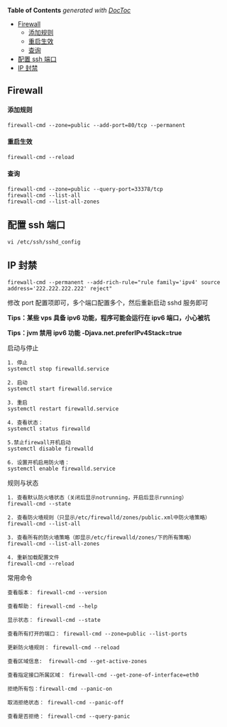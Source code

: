 <!-- START doctoc generated TOC please keep comment here to allow auto update -->
<!-- DON'T EDIT THIS SECTION, INSTEAD RE-RUN doctoc TO UPDATE -->
**Table of Contents**  *generated with [DocToc](https://github.com/thlorenz/doctoc)*

- [Firewall](#firewall)
    - [添加规则](#%E6%B7%BB%E5%8A%A0%E8%A7%84%E5%88%99)
    - [重启生效](#%E9%87%8D%E5%90%AF%E7%94%9F%E6%95%88)
    - [查询](#%E6%9F%A5%E8%AF%A2)
- [配置 ssh 端口](#%E9%85%8D%E7%BD%AE-ssh-%E7%AB%AF%E5%8F%A3)
- [IP 封禁](#ip-%E5%B0%81%E7%A6%81)

<!-- END doctoc generated TOC please keep comment here to allow auto update -->

## Firewall

#### 添加规则

    firewall-cmd --zone=public --add-port=80/tcp --permanent

#### 重启生效

    firewall-cmd --reload

#### 查询

    firewall-cmd --zone=public --query-port=33378/tcp
    firewall-cmd --list-all
    firewall-cmd --list-all-zones

## 配置 ssh 端口

    vi /etc/ssh/sshd_config

## IP 封禁

    firewall-cmd --permanent --add-rich-rule="rule family='ipv4' source address='222.222.222.222' reject"

修改 port 配置项即可，多个端口配置多个，然后重新启动 sshd 服务即可

**Tips：某些 vps 具备 ipv6 功能，程序可能会运行在 ipv6 端口，小心被坑**

**Tips：jvm 禁用 ipv6 功能 -Djava.net.preferIPv4Stack=true**

启动与停止

    1. 停止
    systemctl stop firewalld.service

    2. 启动
    systemctl start firewalld.service

    3. 重启
    systemctl restart firewalld.service

    4. 查看状态：
    systemctl status firewalld

    5.禁止firewall开机启动
    systemctl disable firewalld

    6. 设置开机启用防火墙：
    systemctl enable firewalld.service

规则与状态

    1. 查看默认防火墙状态（关闭后显示notrunning，开启后显示running）
    firewall-cmd --state

    2. 查看防火墙规则（只显示/etc/firewalld/zones/public.xml中防火墙策略）
    firewall-cmd --list-all

    3. 查看所有的防火墙策略（即显示/etc/firewalld/zones/下的所有策略）
    firewall-cmd --list-all-zones

    4. 重新加载配置文件
    firewall-cmd --reload

常用命令

    查看版本： firewall-cmd --version

    查看帮助： firewall-cmd --help

    显示状态： firewall-cmd --state

    查看所有打开的端口： firewall-cmd --zone=public --list-ports

    更新防火墙规则： firewall-cmd --reload

    查看区域信息:  firewall-cmd --get-active-zones

    查看指定接口所属区域： firewall-cmd --get-zone-of-interface=eth0

    拒绝所有包：firewall-cmd --panic-on

    取消拒绝状态： firewall-cmd --panic-off

    查看是否拒绝： firewall-cmd --query-panic
